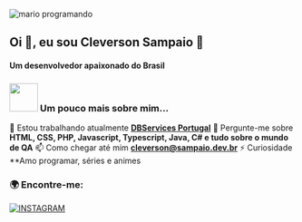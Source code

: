 ![mario programando](https://i.imgur.com/1ZvVkDc.gif)

## Oi 👋, eu sou Cleverson Sampaio 👋
#### Um desenvolvedor apaixonado do Brasil

### <img src="https://media.giphy.com/media/VgCDAzcKvsR6OM0uWg/giphy.gif" width="50"> Um pouco mais sobre mim...

🔭 Estou trabalhando atualmente **[DBServices Portugal](https://dbservices.pt)**
💬 Pergunte-me sobre **HTML, CSS, PHP, Javascript, Typescript, Java, C# e tudo sobre o mundo de QA**
📫 Como chegar até mim **cleverson@sampaio.dev.br**
⚡ Curiosidade **Amo programar, séries e animes

### 🌍 Encontre-me:

[![INSTAGRAM](https://img.shields.io/badge/Instagram-black?style=for-the-badge&logo=instagram)](https://www.instagram.com/clevsampaio)
